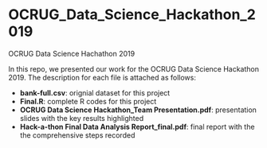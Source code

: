 # OCRUG_Data_Science_Hackathon_2019
OCRUG Data Science Hachathon 2019

In this repo, we presented our work for the OCRUG Data Science Hackathon 2019. The description for each file is attached as follows:

- **bank-full.csv**: orignial dataset for this project
- **Final.R**: complete R codes for this project
- **OCRUG Data Science Hackathon_Team Presentation.pdf**: presentation slides with the key results highlighted
- **Hack-a-thon Final Data Analysis Report_final.pdf**: final report with the the comprehensive steps recorded
